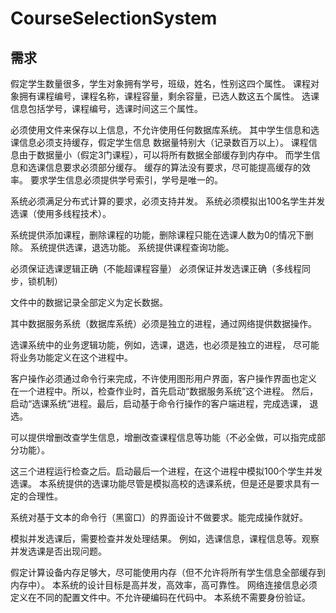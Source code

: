 # CourseSelectionSystem
## 需求
  假定学生数量很多，学生对象拥有学号，班级，姓名，性别这四个属性。
  课程对象拥有课程编号，课程名称，课程容量，剩余容量，已选人数这五个属性。
  选课信息包括学号，课程编号，选课时间这三个属性。

  必须使用文件来保存以上信息，不允许使用任何数据库系统。
  其中学生信息和选课信息必须支持缓存，假定学生信息
  数据量特别大（记录数百万以上）。
  课程信息由于数据量小（假定3门课程），可以将所有数据全部缓存到内存中。
  而学生信息和选课信息要求必须部分缓存。
  缓存的算法没有要求，尽可能提高缓存的效率。
  要求学生信息必须提供学号索引，学号是唯一的。

  系统必须满足分布式计算的要求，必须支持并发。
  系统必须模拟出100名学生并发选课（使用多线程技术）。

  系统提供添加课程，删除课程的功能，删除课程只能在选课人数为0的情况下删除。
  系统提供选课，退选功能。
  系统提供课程查询功能。	

  必须保证选课逻辑正确（不能超课程容量）
  必须保证并发选课正确（多线程同步，锁机制）

  文件中的数据记录全部定义为定长数据。

  其中数据服务系统（数据库系统）必须是独立的进程，通过网络提供数据操作。

  选课系统中的业务逻辑功能，例如，选课，退选，也必须是独立的进程，
  尽可能将业务功能定义在这个进程中。

  客户操作必须通过命令行来完成，不许使用图形用户界面，客户操作界面也定义
  在一个进程中。所以，检查作业时，首先启动“数据服务系统”这个进程。
  然后，启动“选课系统“进程。最后，启动基于命令行操作的客户端进程，完成选课，
  退选。

  可以提供增删改查学生信息，增删改查课程信息等功能（不必全做，可以指完成部分功能）。

  这三个进程运行检查之后。启动最后一个进程，在这个进程中模拟100个学生并发选课。
  本系统提供的选课功能尽管是模拟高校的选课系统，但是还是要求具有一定的合理性。

  系统对基于文本的命令行（黑窗口）的界面设计不做要求。能完成操作就好。

  模拟并发选课后，需要检查并发处理结果。
  例如，选课信息，课程信息等。观察并发选课是否出现问题。

  假定计算设备内存足够大，尽可能使用内存（但不允许将所有学生信息全部缓存到内存中）。
  本系统的设计目标是高并发，高效率，高可靠性。
  网络连接信息必须定义在不同的配置文件中。不允许硬编码在代码中。
  本系统不需要身份验证。





